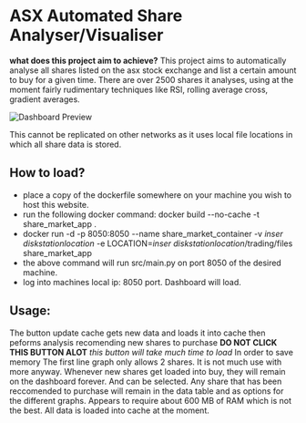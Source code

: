 # ASX Automated Share Analyser/Visualiser

**what does this project aim to achieve?**
This project aims to automatically analyse all shares listed on the asx stock exchange and list a certain amount to buy for a given time. There are over 2500 shares it analyses, using at the moment fairly rudimentary techniques like RSI, rolling average cross, gradient averages. 

![Dashboard Preview](https://raw.githubusercontent.com/Rory-Thompson/Share-Market-Analysis/assets/dashboard_example.png)

This cannot be replicated on other networks as it uses local file locations in which all share data is stored. 

## How to load? 
- place a copy of the dockerfile somewhere on your machine you wish to host this website.
- run the following docker command: docker build --no-cache -t share_market_app .
- docker run -d -p 8050:8050 --name share_market_container -v *inser diskstationlocation* -e LOCATION=*inser diskstationlocation*/trading/files share_market_app
- the above command will run src/main.py on port 8050 of the desired machine. 
- log into machines local ip: 8050 port. Dashboard will load. 

## Usage:
The button update cache gets new data and loads it into cache then peforms analysis recomending new shares to purchase
**DO NOT CLICK THIS BUTTON ALOT**
_this button will take much time to load_
In order to save memory The first line graph only allows 2 shares. It is not much use with more anyway. 
Whenever new shares get loaded into buy, they will remain on the dashboard forever. And can be selected.
Any share that has been reccomended to purchase will remain in the data table and as options for the different graphs.
Appears to require about 600 MB of RAM which is not the best. All data  is loaded into cache at the moment. 
